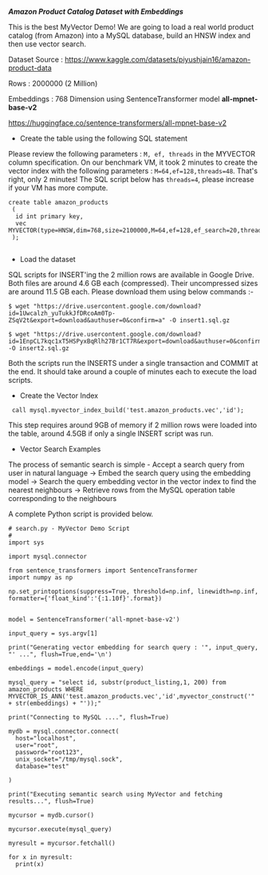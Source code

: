 ***Amazon Product Catalog Dataset with Embeddings***

This is the best MyVector Demo! We are going to load a real world product catalog (from Amazon) into a MySQL database, build an HNSW index and then use vector search.

Dataset Source : https://www.kaggle.com/datasets/piyushjain16/amazon-product-data

Rows : 2000000 (2 Million)

Embeddings : 768 Dimension using SentenceTransformer model **all-mpnet-base-v2**

https://huggingface.co/sentence-transformers/all-mpnet-base-v2    

- Create the table using the following SQL statement

Please review the following parameters : ```M, ef, threads``` in the MYVECTOR column specification. On our benchmark VM, it took 2 minutes to create the vector index with the following parameters : ```M=64,ef=128,threads=48```. That's right, only 2 minutes! The SQL script below has ```threads=4```, please increase if your VM has more compute.

```
create table amazon_products
 (
  id int primary key, 
  vec MYVECTOR(type=HNSW,dim=768,size=2100000,M=64,ef=128,ef_search=20,threads=4.dist=L2)
 );


```
- Load the dataset

SQL scripts for INSERT'ing the 2 million rows are available in Google Drive. Both files are around 4.6 GB each (compressed). Their uncompressed sizes are around 11.5 GB each. Please download them using below commands :-
```
$ wget "https://drive.usercontent.google.com/download?id=1Uwcalzh_yuTukkJfDRcoAm0Tp-ZSqV2t&export=download&authuser=0&confirm=a" -O insert1.sql.gz

$ wget "https://drive.usercontent.google.com/download?id=1EnpCL7kqc1xT5HSPyxBqRlh27Br1CT7R&export=download&authuser=0&confirm=a" -O insert2.sql.gz                     
```

Both the scripts run the INSERTS under a single transaction and COMMIT at the end. It should take around a couple of minutes each to execute the load scripts.

- Create the Vector Index

```
 call mysql.myvector_index_build('test.amazon_products.vec','id');
```

This step requires around 9GB of memory if 2 million rows were loaded into the table, around 4.5GB if only a single INSERT script was run.

- Vector Search Examples

The process of semantic search is simple - Accept a search query from user in natural language -> Embed the search query using the embedding model -> Search the query embedding vector in the vector index to find the nearest neighbours -> Retrieve rows from the MySQL operation table corresponding to the neighbours

A complete Python script is provided below. 

```
# search.py - MyVector Demo Script
#
import sys

import mysql.connector

from sentence_transformers import SentenceTransformer
import numpy as np

np.set_printoptions(suppress=True, threshold=np.inf, linewidth=np.inf, formatter={'float_kind':'{:1.10f}'.format})


model = SentenceTransformer('all-mpnet-base-v2')

input_query = sys.argv[1]

print("Generating vector embedding for search query : '", input_query, "' ...", flush=True,end='\n')

embeddings = model.encode(input_query)

mysql_query = "select id, substr(product_listing,1, 200) from amazon_products WHERE MYVECTOR_IS_ANN('test.amazon_products.vec','id',myvector_construct('" + str(embeddings) + "'));"

print("Connecting to MySQL ....", flush=True)

mydb = mysql.connector.connect(
  host="localhost",
  user="root",
  password="root123",
  unix_socket="/tmp/mysql.sock",
  database="test"

)

print("Executing semantic search using MyVector and fetching results...", flush=True)

mycursor = mydb.cursor()

mycursor.execute(mysql_query)

myresult = mycursor.fetchall()

for x in myresult:
  print(x)

```

